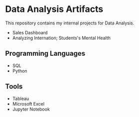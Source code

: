 # Data Analysis Artifacts

This repository contains my internal projects for Data Analysis.
-   Sales Dashboard
-   Analyzing Internation; Students's Mental Health

## Programming Languages

-   SQL
-   Python

## Tools
-   Tableau
-   Microsoft Excel
-   Jupyter Notebook
